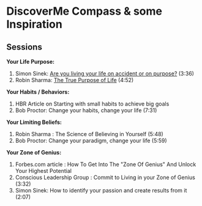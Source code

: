 # DiscoverMe Compass & some Inspiration

## Sessions

**Your Life Purpose:**
1. Simon Sinek: [Are you living your life on accident or on purpose?](https://www.youtube.com/watch?v=Pog2Bjibf8s&feature=youtu.be) (3:36)
2. Robin Sharma: [The True Purpose of Life](https://www.youtube.com/watch?v=CVRDXoAFcRo) (4:52)
 
**Your Habits / Behaviors:**
1. HBR Article on Starting with small habits to achieve big goals
2. Bob Proctor: Change your habits, change your life (7:31)
 
**Your Limiting Beliefs:**
1. Robin Sharma : The Science of Believing in Yourself (5:48)
2. Bob Proctor: Change your paradigm, change your life (5:59)
 
**Your Zone of Genius:**
1. Forbes.com article : How To Get Into The "Zone Of Genius" And Unlock Your Highest Potential
2. Conscious Leadership Group : Commit to Living in your Zone of Genius (3:32)
3. Simon Sinek: How to identify your passion and create results from it (2:07)
